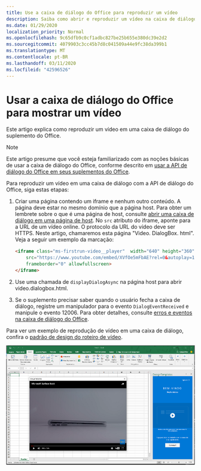 ```yaml
---
title: Use a caixa de diálogo do Office para reproduzir um vídeo
description: Saiba como abrir e reproduzir um vídeo na caixa de diálogo do Office
ms.date: 01/29/2020
localization_priority: Normal
ms.openlocfilehash: 9c65dfb9c0cf1adbc827be25b655e380dc39e2d2
ms.sourcegitcommit: 4079903c3cc45b7d8c041509a44e9fc38da399b1
ms.translationtype: MT
ms.contentlocale: pt-BR
ms.lasthandoff: 03/11/2020
ms.locfileid: "42596526"
---
```

# <a name="use-the-office-dialog-box-to-show-a-video"></a>Usar a caixa de diálogo do Office para mostrar um vídeo

Este artigo explica como reproduzir um vídeo em uma caixa de diálogo do suplemento do Office.

> [!NOTE]
> Este artigo presume que você esteja familiarizado com as noções básicas de usar a caixa de diálogo do Office, conforme descrito em [usar a API de diálogo do Office em seus suplementos do Office](dialog-api-in-office-add-ins.md).

Para reproduzir um vídeo em uma caixa de diálogo com a API de diálogo do Office, siga estas etapas:

1. Criar uma página contendo um iframe e nenhum outro conteúdo. A página deve estar no mesmo domínio que a página host. Para obter um lembrete sobre o que é uma página de host, consulte [abrir uma caixa de diálogo em uma página de host](dialog-api-in-office-add-ins.md#open-a-dialog-box-from-a-host-page). No `src` atributo do iframe, aponte para a URL de um vídeo online. O protocolo da URL do vídeo deve ser HTTPS. Neste artigo, chamaremos esta página "Video. DialogBox. html". Veja a seguir um exemplo da marcação:

    ```HTML
    <iframe class="ms-firstrun-video__player"  width="640" height="360"
        src="https://www.youtube.com/embed/XVfOe5mFbAE?rel=0&autoplay=1"
        frameborder="0" allowfullscreen>
    </iframe>
    ```

2. Use uma chamada de `displayDialogAsync` na página host para abrir video.dialogbox.html.
3. Se o suplemento precisar saber quando o usuário fecha a caixa de diálogo, registre um manipulador para o evento `DialogEventReceived` e manipule o evento 12006. Para obter detalhes, consulte [erros e eventos na caixa de diálogo do Office](dialog-handle-errors-events.md).

Para ver um exemplo de reprodução de vídeo em uma caixa de diálogo, confira o [padrão de design do roteiro de vídeo](../design/first-run-experience-patterns.md#video-placemat).

![Captura de tela de um vídeo sendo executado em uma caixa de diálogo de suplemento](../images/video-placemats-dialog-open.png)

